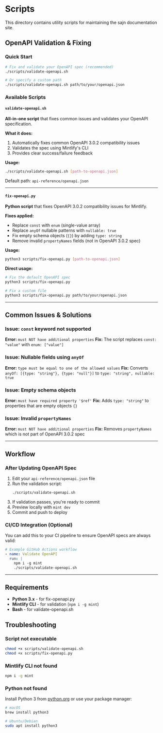 # Scripts

This directory contains utility scripts for maintaining the sajn documentation site.

## OpenAPI Validation & Fixing

### Quick Start

```bash
# Fix and validate your OpenAPI spec (recommended)
./scripts/validate-openapi.sh

# Or specify a custom path
./scripts/validate-openapi.sh path/to/your/openapi.json
```

### Available Scripts

#### `validate-openapi.sh`
**All-in-one script** that fixes common issues and validates your OpenAPI specification.

**What it does:**
1. Automatically fixes common OpenAPI 3.0.2 compatibility issues
2. Validates the spec using Mintlify's CLI
3. Provides clear success/failure feedback

**Usage:**
```bash
./scripts/validate-openapi.sh [path-to-openapi.json]
```

Default path: `api-reference/openapi.json`

---

#### `fix-openapi.py`
**Python script** that fixes OpenAPI 3.0.2 compatibility issues for Mintlify.

**Fixes applied:**
- Replace `const` with `enum` (single-value array)
- Replace `anyOf` nullable patterns with `nullable: true`
- Fix empty schema objects (`{}`) by adding `type: string`
- Remove invalid `propertyNames` fields (not in OpenAPI 3.0.2 spec)

**Usage:**
```bash
python3 scripts/fix-openapi.py [path-to-openapi.json]
```

**Direct usage:**
```bash
# Fix the default OpenAPI spec
python3 scripts/fix-openapi.py

# Fix a custom file
python3 scripts/fix-openapi.py path/to/your/openapi.json
```

---

## Common Issues & Solutions

### Issue: `const` keyword not supported
**Error:** `must NOT have additional properties`
**Fix:** The script replaces `const: "value"` with `enum: ["value"]`

### Issue: Nullable fields using `anyOf`
**Error:** `type must be equal to one of the allowed values`
**Fix:** Converts `anyOf: [{type: "string"}, {type: "null"}]` to `type: "string", nullable: true`

### Issue: Empty schema objects
**Error:** `must have required property '$ref'`
**Fix:** Adds `type: "string"` to properties that are empty objects `{}`

### Issue: Invalid `propertyNames`
**Error:** `must NOT have additional properties`
**Fix:** Removes `propertyNames` which is not part of OpenAPI 3.0.2 spec

---

## Workflow

### After Updating OpenAPI Spec

1. Edit your `api-reference/openapi.json` file
2. Run the validation script:
   ```bash
   ./scripts/validate-openapi.sh
   ```
3. If validation passes, you're ready to commit
4. Preview locally with `mint dev`
5. Commit and push to deploy

### CI/CD Integration (Optional)

You can add this to your CI pipeline to ensure OpenAPI specs are always valid:

```yaml
# Example GitHub Actions workflow
- name: Validate OpenAPI
  run: |
    npm i -g mint
    ./scripts/validate-openapi.sh
```

---

## Requirements

- **Python 3.x** - for fix-openapi.py
- **Mintlify CLI** - for validation (`npm i -g mint`)
- **Bash** - for validate-openapi.sh

## Troubleshooting

### Script not executable
```bash
chmod +x scripts/validate-openapi.sh
chmod +x scripts/fix-openapi.py
```

### Mintlify CLI not found
```bash
npm i -g mint
```

### Python not found
Install Python 3 from [python.org](https://www.python.org/) or use your package manager:
```bash
# macOS
brew install python3

# Ubuntu/Debian
sudo apt install python3
```
